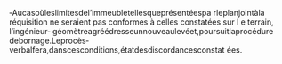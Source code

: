 ‐Aucasoùleslimitesdel’immeubletellesqueprésentéespa rleplanjointàla réquisition ne seraient pas conformes à celles constatées sur l e terrain, l’ingénieur‐ géomètreagréédresseunnouveaulevéet,poursuitlaprocédure debornage.Leprocès‐ verbalfera,danscesconditions,étatdesdiscordancesconstat ées.